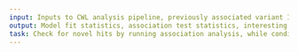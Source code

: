 ```yaml
---
input: Inputs to CWL analysis pipeline, previously associated variant IDs
output: Model fit statistics, association test statistics, interesting variant positions
task: Check for novel hits by running association analysis, while conditioning on previously associated variants
---
```

